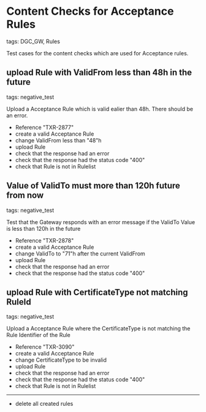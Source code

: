 # Content Checks for Acceptance Rules

tags: DGC_GW, Rules

Test cases for the content checks which are used for Acceptance rules.

## upload Rule with ValidFrom less than 48h in the future

tags: negative_test

Upload a Acceptance Rule which is valid ealier than 48h. There should be an error.

* Reference "TXR-2877"
* create a valid Acceptance Rule
* change ValidFrom less than "48"h
* upload Rule
* check that the response had an error
* check that the response had the status code "400"
* check that Rule is not in Rulelist


## Value of ValidTo must more than 120h future from now

tags: negative_test

Test that the Gateway responds with an error message if the ValidTo Value is less than 120h in the future

* Reference "TXR-2878"
* create a valid Acceptance Rule
* change ValidTo to "71"h after the current ValidFrom
* upload Rule
* check that the response had an error
* check that the response had the status code "400"


## upload Rule with CertificateType not matching RuleId

tags: negative_test

Upload a Acceptance Rule where the CertificateType is not matching the Rule Identifier of the Rule

* Reference "TXR-3090"
* create a valid Acceptance Rule
* change CertificateType to be invalid
* upload Rule
* check that the response had an error
* check that the response had the status code "400"
* check that Rule is not in Rulelist

___
* delete all created rules